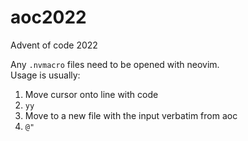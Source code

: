 # aoc2022
Advent of code 2022

Any `.nvmacro` files need to be opened with neovim.    
Usage is usually:
1. Move cursor onto line with code
2. `yy`
3. Move to a new file with the input verbatim from aoc
4. `@"`
